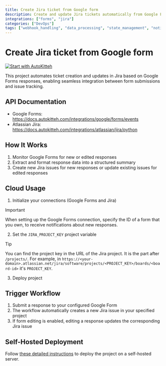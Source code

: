 ```yaml
---
title: Create Jira ticket from Google form
description: Create and update Jira tickets automatically from Google Forms responses
integrations: ["forms", "jira"]
categories: ["DevOps"]
tags: ["webhook_handling", "data_processing", "state_management", "notifications"]
---
```


# Create Jira ticket from Google form

[![Start with AutoKitteh](https://autokitteh.com/assets/autokitteh-badge.svg)](https://app.autokitteh.cloud/template?name=google_forms_to_jira)

This project automates ticket creation and updates in Jira based on Google Forms responses, enabling seamless integration between form submissions and issue tracking.

## API Documentation

- Google Forms: https://docs.autokitteh.com/integrations/google/forms/events
- Atlassian Jira: https://docs.autokitteh.com/integrations/atlassian/jira/python

## How It Works

1. Monitor Google Forms for new or edited responses
2. Extract and format response data into a structured summary
3. Create new Jira issues for new responses or update existing issues for edited responses

## Cloud Usage

1. Initialize your connections (Google Forms and Jira)

> [!IMPORTANT]
> When setting up the Google Forms connection, specify the ID of a form that you own, to receive notifications about new responses.

2. Set the `JIRA_PROJECT_KEY` project variable

> [!TIP]
> You can find the project key in the URL of the Jira project. It is the part after `/projects/`. For example, in `https://<your-domain>.atlassian.net/jira/software/projects/<PROJECT_KEY>/boards/<board-id>` it's `PROJECT_KEY`.

3. Deploy project

## Trigger Workflow

1. Submit a response to your configured Google Form
2. The workflow automatically creates a new Jira issue in your specified project
3. If form editing is enabled, editing a response updates the corresponding Jira issue

## Self-Hosted Deployment

Follow [these detailed instructions](https://docs.autokitteh.com/get_started/deployment) to deploy the project on a self-hosted server.
